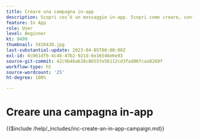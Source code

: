 ```yaml
---
title: Creare una campagna in-app
description: Scopri cos’è un messaggio in-app. Scopri come creare, configurare e pubblicare i messaggi in-app nelle campagne.
feature: In App
role: User
level: Beginner
kt: 9499
thumbnail: 3410430.jpg
last-substantial-update: 2023-04-05T00:00:00Z
exl-id: 8c061df6-4c46-47b2-921d-6e16546e6e93
source-git-commit: 42c9b46a628c8655fe56112cd3fad06fcaa8269f
workflow-type: ht
source-wordcount: '25'
ht-degree: 100%

---
```


# Creare una campagna in-app

{{$include /help/_includes/inc-create-an-in-app-campaign.md}}